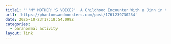 ```yaml
---
title1: '''MY MOTHER''S VOICE?'' A Childhood Encounter With a Jinn in the Hallway'
url1: 'https://phantomsandmonsters.com/post/1761239730234'
date: 2025-10-23T17:18:54.099Z
categories:
  - paranormal activity
layout: link
---
```



